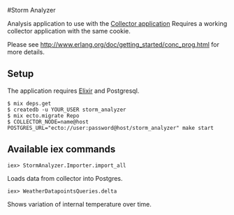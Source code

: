#Storm Analyzer

Analysis application to use with the [Collector application](https://github.com/cloud8421/storm-collector) Requires a working collector application with the same cookie.

Please see <http://www.erlang.org/doc/getting_started/conc_prog.html> for more details.

## Setup

The application requires [Elixir](http://elixir-lang.org/) and Postgresql.

    $ mix deps.get
    $ createdb -u YOUR_USER storm_analyzer
    $ mix ecto.migrate Repo
    $ COLLECTOR_NODE=name@host POSTGRES_URL="ecto://user:password@host/storm_analyzer" make start

## Available iex commands

    iex> StormAnalyzer.Importer.import_all

Loads data from collector into Postgres.

    iex> WeatherDatapointsQueries.delta

Shows variation of internal temperature over time.
